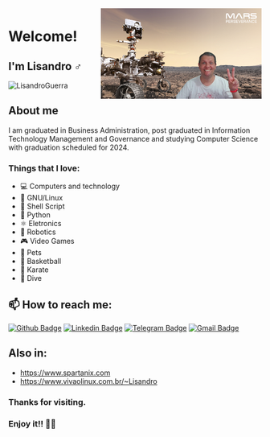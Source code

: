 
<img align="right" width="320" src="Mars_Virtual_Photo_1.png">
 
# Welcome!
 
## I'm Lisandro ♂️

<p align="left"> <img src="https://komarev.com/ghpvc/?username=LisandroGuerra" alt="LisandroGuerra" /> </p>

## About me

I am graduated in Business Administration, post graduated in Information Technology Management and Governance and studying Computer Science with graduation scheduled for 2024.
 
### Things that I love:
- 💻 Computers and technology
- 🐧 GNU/Linux 
- 🐚 Shell Script
- 🐍 Python
- ⚛️ Eletronics
- 🤖 Robotics
- 🎮 Video Games
- 🐾 Pets
- 🏀 Basketball
- 🥋 Karate
- 🤿 Dive

## 📫 How to reach me:
[![Github Badge](https://img.shields.io/badge/-Github-000?style=flat-square&logo=Github&logoColor=white&link=https://github.com/LisandroGuerra)](https://github.com/LisandroGuerra)
[![Linkedin Badge](https://img.shields.io/badge/-LinkedIn-blue?style=flat-square&logo=Linkedin&logoColor=white&link=https://www.linkedin.com/in/lisandro-guerra)](https://www.linkedin.com/in/lisandro-guerra)
[![Telegram Badge](https://img.shields.io/badge/-Telegram-9CF?style=flat-square&labelColor=9CF&logo=telegram&logoColor=white&link=https://t.me/LisandroGuerra)](https://t.me/LisandroGuerra)
[![Gmail Badge](https://img.shields.io/badge/-Gmail-c14438?style=flat-square&logo=Gmail&logoColor=white&link=mailto:lix@spartanix.com)](mailto:lix@spartanix.com)
 
## Also in:
- https://www.spartanix.com
- https://www.vivaolinux.com.br/~Lisandro

### Thanks for visiting. 
 
### Enjoy it!! 🙋‍♂️

